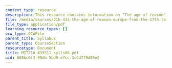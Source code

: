 ```yaml
---
content_type: resource
description: This resource contains information on "The age of reason".
file: /media/courses/21h-433-the-age-of-reason-europe-from-the-17th-to-the-early-19th-centuries-spring-2011/668bc6f390db5bd9e7cc1c4d7f9d89e2_MIT21H_433S11_sylls08.pdf
file_type: application/pdf
learning_resource_types: []
ocw_type: OCWFile
parent_title: Syllabus
parent_type: CourseSection
resourcetype: Document
title: MIT21H_433S11_sylls08.pdf
uid: 668bc6f3-90db-5bd9-e7cc-1c4d7f9d89e2
---
```

